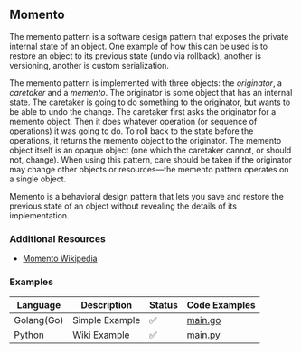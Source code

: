 ## Momento

The memento pattern is a software design pattern that exposes the private internal state of an object. One example of how this can be used is to restore an object to its previous state (undo via rollback), another is versioning, another is custom serialization.

The memento pattern is implemented with three objects: the _originator_, a _caretaker_ and a _memento_. The originator is some object that has an internal state. The caretaker is going to do something to the originator, but wants to be able to undo the change. The caretaker first asks the originator for a memento object. Then it does whatever operation (or sequence of operations) it was going to do. To roll back to the state before the operations, it returns the memento object to the originator. The memento object itself is an opaque object (one which the caretaker cannot, or should not, change). When using this pattern, care should be taken if the originator may change other objects or resources—the memento pattern operates on a single object.

Memento is a behavioral design pattern that lets you save and restore the previous state of an object without revealing the details of its implementation.

### Additional Resources

- [Momento Wikipedia](https://en.wikipedia.org/wiki/Memento_pattern)

### Examples

| Language   | Description    | Status | Code Examples                              |
| ---------- | -------------- | ------ | ------------------------------------------ |
| Golang(Go) | Simple Example | ✅     | [main.go](./simple-example/golang/main.go) |
| Python     | Wiki Example   | ✅     | [main.py](./simple-example/python/main.py) |
